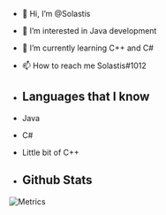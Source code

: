- 👋 Hi, I’m @Solastis
- 👀 I’m interested in Java development
- 🌱 I’m currently learning C++ and C#
- 📫 How to reach me Solastis#1012

- ## Languages that I know 
- Java 
- C#
- Little bit of C++


- ## Github Stats
![Metrics](https://metrics.lecoq.io/Solastis?template=classic&config.timezone=Europe%2FBerlin)

